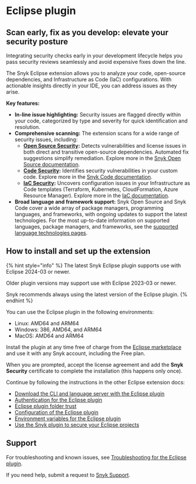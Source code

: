 # Eclipse plugin

## **Scan early, fix as you develop: elevate your security posture**

Integrating security checks early in your development lifecycle helps you pass security reviews seamlessly and avoid expensive fixes down the line.

The Snyk Eclipse extension allows you to analyze your code, open-source dependencies, and Infrastructure as Code (IaC) configurations. With actionable insights directly in your IDE, you can address issues as they arise.

**Key features:**

* **In-line issue highlighting:** Security issues are flagged directly within your code, categorized by type and severity for quick identification and resolution.
* **Comprehensive scanning:** The extension scans for a wide range of security issues, including:
  * [**Open Source Security**](https://snyk.io/product/open-source-security-management/)**:** Detects vulnerabilities and license issues in both direct and transitive open-source dependencies. Automated fix suggestions simplify remediation. Explore more in the [Snyk Open Source documentation](https://docs.snyk.io/scan-using-snyk/snyk-open-source).
  * [**Code Security**](https://snyk.io/product/snyk-code/)**:** Identifies security vulnerabilities in your custom code. Explore more in the [Snyk Code documentation](https://docs.snyk.io/scan-using-snyk/snyk-code).
  * [**IaC Security**](https://snyk.io/product/infrastructure-as-code-security/)**:** Uncovers configuration issues in your Infrastructure as Code templates (Terraform, Kubernetes, CloudFormation, Azure Resource Manager). Explore more in the [IaC documentation](https://docs.snyk.io/scan-using-snyk/snyk-iac).
* **Broad language and framework support:** Snyk Open Source and Snyk Code cover a wide array of package managers, programming languages, and frameworks, with ongoing updates to support the latest technologies. For the most up-to-date information on supported languages, package managers, and frameworks, see the [supported language technologies pages](https://docs.snyk.io/supported-languages-package-managers-and-frameworks).

## How to install and set up the extension

{% hint style="info" %}
The latest Snyk Eclipse plugin supports use with Eclipse 2024-03 or newer.

Older plugin versions may support use with Eclipse 2023-03 or newer.

Snyk recommends always using the latest version of the Eclipse plugin.
{% endhint %}

You can use the Eclipse plugin in the following environments:

* Linux: AMD64 and ARM64
* Windows: 386, AMD64, and ARM64
* MacOS: AMD64 and ARM64

Install the plugin at any time free of charge from the [Eclipse marketplace](https://marketplace.eclipse.org/content/snyk-security) and use it with any Snyk account, including the Free plan.

When you are prompted, accept the license agreement and add the **Snyk Security** certificate to complete the installation (this happens only once).

Continue by following the instructions in the other Eclipse extension docs:

* [Download the CLI and language server with the Eclipse plugin](https://docs.snyk.io/ide-tools/eclipse-plugin/download-the-cli-and-language-server-with-the-eclipse-plugin)
* [Authentication for the Eclipse plugin](https://docs.snyk.io/ide-tools/eclipse-plugin/authentication-for-the-eclipse-plugin)
* [Eclipse plugin folder trust](https://docs.snyk.io/scm-ide-and-ci-cd-integrations/snyk-ide-plugins-and-extensions/eclipse-plugin/folder-trust)
* [Configuration of the Eclipse plugin](https://docs.snyk.io/ide-tools/eclipse-plugin/configuration-of-the-eclipse-plugin)
* [Environment variables for the Eclipse plugin](https://docs.snyk.io/ide-tools/eclipse-plugin/environment-variables-for-the-eclipse-plugin)
* [Use the Snyk plugin to secure your Eclipse projects](https://docs.snyk.io/ide-tools/eclipse-plugin/use-the-snyk-plugin-to-secure-your-eclipse-projects)

## Support

For troubleshooting and known issues, see [Troubleshooting for the Eclipse plugin](https://docs.snyk.io/scm-ide-and-ci-cd-integrations/snyk-ide-plugins-and-extensions/eclipse-plugin/troubleshooting-for-the-eclipse-plugin).

If you need help, submit a request to [Snyk Support](https://support.snyk.io).
